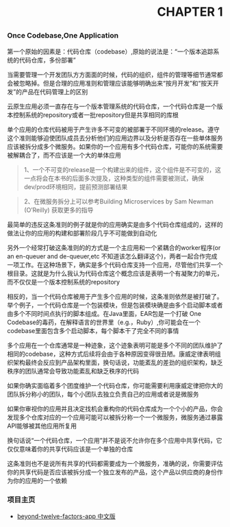 # <p align="right">CHAPTER 1</p>

### Once Codebase,One Application

第一个原始的因素是：代码仓库（codebase）,原始的说法是：“一个版本追踪系统的代码仓库，多份部署”

当需要管理一个开发团队方方面面的时候，代码的组织，组件的管理等细节通常都会被忽略掉。但是合理的应用准则和管理应该能够明确出来“按月开发”和“按天开发”的产品在代码管理上的区别

云原生应用必须一直存在与一个版本管理系统的代码仓库，一个代码仓库是一个版本控制系统的repository或者一批repository但是共享相同的库根

单个应用的仓库代码被用于产生许多不可变的被部署于不同环境的release。遵守这个准则能够迫使团队成员去分析他们的应用边界以及分析是否存在一些单体服务应该被拆分成多个微服务。如果你的一个应用有多个代码仓库，可能你的系统需要被解耦合了，而不应该是一个大的单体应用

>1、一个不可变的release是一个构建出来的组件，这个组件是不可变的，这一点将会在本书的后面多次提及，这种类型的组件需要被测试，确保dev/prod环境相同，提前预测部署结果

>2、在微服务拆分上可以参考Building Microservices by Sam Newman (O’Reilly) 获取更多的指导

最简单的违反这条准则的例子就是你的应用确实是由多个代码仓库组成的，这样的做法让你的应用的构建和部署阶段几乎不可能做到自动化

另外一个经常打破这条准则的的方式是一个主应用和一个紧耦合的worker程序(or an en-queuer and de-queuer,etc 不知道该怎么翻译这个)，两者一起合作完成一项工作。在这种场景下，确实是多个代码仓库支持一个应用，尽管他们共享一个根目录。这就是为什么我认为代码仓库这个概念应该是表明一个有凝聚力的单元，而不仅仅是一个版本控制系统的repository

相反的，当一个代码仓库被用于产生多个应用的时候，这条准则依然是被打破了。举个例子，一个代码仓库是一个包装模块，但是包装模块确是由多个启动脚本或者由多个不同时间点执行的脚本组成。在Java里面，EAR包是一个打破 One Codebase的毒药，在解释语言的世界里（e.g.，Ruby）,你可能会在一个codebase里面包含多个启动脚本，每个脚本干了完全不同的事情

多个应用在一个仓库通常是一种迹象，这个迹象表明可能是多个不同的团队维护了相同的codebase，这种方式后续将会由于各种原因变得很丑陋。康威定律表明组织架构最终会反应到产品架构里面，换句话说，功能紊乱的差劲的组织架构，缺乏秩序的团队通常会导致功能紊乱和缺乏秩序的代码

如果你确实面临着多个团度维护一个代码仓库，你可能需要利用康威定律把你大的团队拆分称小的团队，每个小团队去独立负责自己的应用或者说是微服务

如果你审视你的应用并且决定找机会重构你的代码仓库成为一个个小的产品，你会发现多个仓库对应的一个应用可能可以被拆分称一个一个微服务，微服务通过暴露API能够被其他应用所复用

换句话说“一个代码仓库，一个应用”并不是说不允许你在多个应用中共享代码，它仅仅意味着你的共享代码应该是一个单独的仓库

这条准则也不是说所有共享的代码都需要成为一个微服务，准确的说，你需要评估你的共享代码是否应该被拆分成一个独立发布的产品，这个产品以供应商的身份作为你的应用的一个依赖

### 项目主页
* [beyond-twelve-factors-app 中文版](../README.md)
